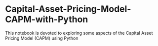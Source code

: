 # Capital-Asset-Pricing-Model-CAPM-with-Python
This notebook is devoted to exploring some aspects of the Capital Asset Pricing Model (CAPM) using Python
